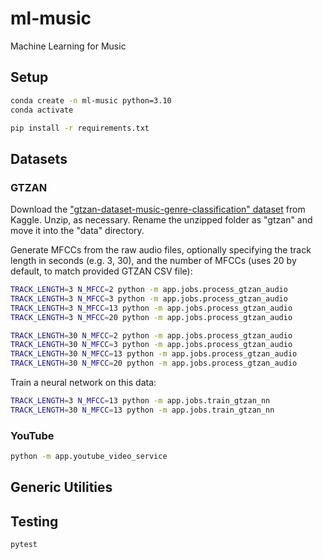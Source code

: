 # ml-music

Machine Learning for Music


## Setup

```sh
conda create -n ml-music python=3.10
conda activate
```

```sh
pip install -r requirements.txt
```

## Datasets

### GTZAN

Download the ["gtzan-dataset-music-genre-classification" dataset](https://www.kaggle.com/datasets/andradaolteanu/gtzan-dataset-music-genre-classification) from Kaggle. Unzip, as necessary. Rename the unzipped folder as "gtzan" and move it into the "data" directory.

Generate MFCCs from the raw audio files, optionally specifying the track length in seconds (e.g. 3, 30), and the number of MFCCs (uses 20 by default, to match provided GTZAN CSV file):

```sh
TRACK_LENGTH=3 N_MFCC=2 python -m app.jobs.process_gtzan_audio
TRACK_LENGTH=3 N_MFCC=3 python -m app.jobs.process_gtzan_audio
TRACK_LENGTH=3 N_MFCC=13 python -m app.jobs.process_gtzan_audio
TRACK_LENGTH=3 N_MFCC=20 python -m app.jobs.process_gtzan_audio

TRACK_LENGTH=30 N_MFCC=2 python -m app.jobs.process_gtzan_audio
TRACK_LENGTH=30 N_MFCC=3 python -m app.jobs.process_gtzan_audio
TRACK_LENGTH=30 N_MFCC=13 python -m app.jobs.process_gtzan_audio
TRACK_LENGTH=30 N_MFCC=20 python -m app.jobs.process_gtzan_audio
```

Train a neural network on this data:

```sh
TRACK_LENGTH=3 N_MFCC=13 python -m app.jobs.train_gtzan_nn
TRACK_LENGTH=30 N_MFCC=13 python -m app.jobs.train_gtzan_nn
```

### YouTube

```sh
python -m app.youtube_video_service
```

## Generic Utilities

## Testing

```sh
pytest
```

